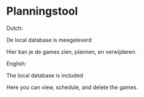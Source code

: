 # Planningstool



Dutch: 

De local database is meegeleverd

Hier kan je de games zien, plannen, en verwijderen.


English:


The local database is included


Here you can view, schedule, and delete the games.
